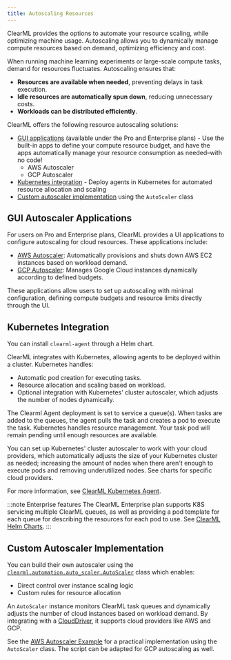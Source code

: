 ```yaml
---
title: Autoscaling Resources
---
```


ClearML provides the options to automate your resource scaling, while optimizing machine usage.
Autoscaling allows you to dynamically manage compute resources based on demand, optimizing efficiency and cost. 

When running machine learning experiments or large-scale compute tasks, demand for resources fluctuates. Autoscaling ensures that:
- **Resources are available when needed**, preventing delays in task execution.
- **Idle resources are automatically spun down**, reducing unnecessary costs.
- **Workloads can be distributed efficiently**.

ClearML offers the following resource autoscaling solutions:
* [GUI applications](#gui-autoscaler-applications) (available under the Pro and Enterprise plans) -  Use the built-in apps to define your compute 
  resource budget, and have the apps automatically manage your resource consumption as needed–with no code! 
  * AWS Autoscaler
  * GCP Autoscaler
* [Kubernetes integration](#kubernetes-integration) - Deploy agents in Kubernetes for automated resource allocation and scaling
* [Custom autoscaler implementation](#custom-autoscaler-implementation) using the `AutoScaler` class

## GUI Autoscaler Applications
For users on Pro and Enterprise plans, ClearML provides a UI applications to configure autoscaling for cloud 
resources. These applications include:
* [AWS Autoscaler](../webapp/applications/apps_aws_autoscaler.md): Automatically provisions and shuts down AWS EC2 instances based on workload demand.
* [GCP Autoscaler](../webapp/applications/apps_gcp_autoscaler.md): Manages Google Cloud instances dynamically according to defined budgets.

These applications allow users to set up autoscaling with minimal configuration, defining compute budgets and resource limits directly through the UI.

## Kubernetes Integration

You can install `clearml-agent` through a Helm chart.

ClearML integrates with Kubernetes, allowing agents to be deployed within a cluster. Kubernetes handles:
* Automatic pod creation for executing tasks.
* Resource allocation and scaling based on workload.
* Optional integration with Kubernetes' cluster autoscaler, which adjusts the number of nodes dynamically.

The Clearml Agent deployment is set to service a queue(s). When tasks are added to the queues, the agent pulls the task 
and creates a pod to execute the task. Kubernetes handles resource management. Your task pod will remain pending until 
enough resources are available.

You can set up Kubernetes' cluster autoscaler to work with your cloud providers, which automatically adjusts the size of 
your Kubernetes cluster as needed; increasing the amount of nodes when there aren't enough to execute pods and removing
underutilized nodes. See charts for specific cloud providers.

For more information, see [ClearML Kubernetes Agent](https://github.com/clearml/clearml-helm-charts/tree/main/charts/clearml-agent).

:::note Enterprise features
The ClearML Enterprise plan supports K8S servicing multiple ClearML queues, as well as providing a pod template for each 
queue for describing the resources for each pod to use. See [ClearML Helm Charts](https://github.com/clearml/clearml-helm-charts/tree/main).
:::

## Custom Autoscaler Implementation
You can build their own autoscaler using the [`clearml.automation.auto_scaler.AutoScaler`](https://github.com/clearml/clearml/blob/master/clearml/automation/auto_scaler.py#L77) class which enables:
* Direct control over instance scaling logic
* Custom rules for resource allocation

An `AutoScaler` instance monitors ClearML task queues and dynamically adjusts the number of cloud instances based on workload demand.
By integrating with a [CloudDriver](https://github.com/clearml/clearml/blob/master/clearml/automation/cloud_driver.py#L62), 
it supports cloud providers like AWS and GCP.

See the [AWS Autoscaler Example](../guides/services/aws_autoscaler.md) for a practical implementation using the 
`AutoScaler` class. The script can be adapted for GCP autoscaling as well.

